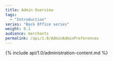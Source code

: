```yaml
---
title: Admin Overview
tags:
  - "Introduction"
series: "Back Office series"
weight: 0.1
audience: merchants
permalink: /api/1.0/AdminAdminPreferences
---
```

{% include api/1.0/administration-content.md %}
